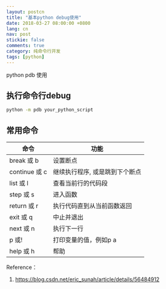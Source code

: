 ```yaml
---
layout: postcn
title: "基本python debug使用"
date: 2018-03-27 08:00:00 +0800
lang: cn
nav: post
stickie: false
comments: true
category: 纯命令行开发
tags: [python]
---
```

python pdb 使用
<!-- more -->

## 执行命令行debug
```sh
python -m pdb your_python_script
```

## 常用命令
命令 | 功能
-----| ----
break 或 b |	设置断点
continue 或 c	| 继续执行程序, 或是跳到下个断点
list 或 l|	查看当前行的代码段
step 或 s |	进入函数
return 或 r |	执行代码直到从当前函数返回
exit 或 q |	中止并退出
next 或 n	| 执行下一行
p 或!	 | 打印变量的值，例如p a
help 或 h	| 帮助

Reference：
1. https://blog.csdn.net/eric_sunah/article/details/56484912